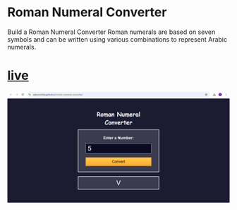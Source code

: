 # Roman Numeral Converter

Build a Roman Numeral Converter
Roman numerals are based on seven symbols and can be written using various combinations to represent Arabic numerals.

# [live](https://sabovoichita.github.io/roman-numeral-converter/)

![preview](preview.png)
